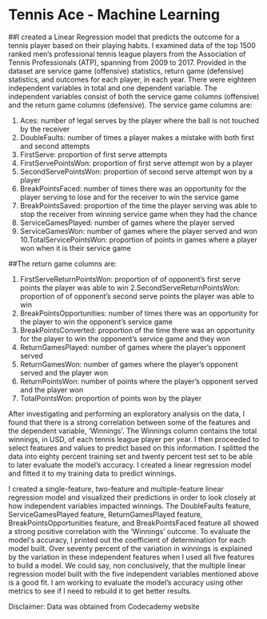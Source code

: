# Tennis Ace - Machine Learning
##I created a Linear Regression model that predicts the outcome for a tennis player based on their playing habits. I examined data of the top 1500 ranked men’s professional tennis league players from the Association of Tennis Professionals (ATP), spanning from 2009 to 2017. Provided in the dataset are service game (offensive) statistics, return game (defensive) statistics, and outcomes for each player, in each year. There were eighteen independent variables in total and one dependent variable. The independent variables consist of both the service game columns (offensive) and the return game columns (defensive). The service game columns are:
1. Aces: number of legal serves by the player where the ball is not touched by the receiver
2. DoubleFaults: number of times a player makes a mistake with both first and second attempts
3. FirstServe: proportion of first serve attempts 
4. FirstServePointsWon: proportion of first serve attempt won by a player
5. SecondServePointsWon: proportion of second serve attempt won by a player
6. BreakPointsFaced: number of times there was an opportunity for the player serving to lose and for the receiver to win the service game
7. BreakPointsSaved: proportion of the time the player serving was able to stop the receiver from winning service game when they had the chance
8. ServiceGamesPlayed: number of games where the player served
9. ServiceGamesWon: number of games where the player served  and won
10.TotalServicePointsWon: proportion of points in games where a player won when it is their service game

##The return game columns are:
1. FirstServeReturnPointsWon: proportion of of opponent’s first serve points the player was able to win
2.SecondServeReturnPointsWon: proportion of of opponent’s second serve points the player was able to win
3. BreakPointsOpportunities: number of times there was an opportunity for the player to win the opponent’s service game
4. BreakPointsConverted: proportion of the time there was an opportunity for the player to win the opponent’s service game and they won
5. ReturnGamesPlayed:  number of games where the player’s opponent served
6. ReturnGamesWon: number of games where the player’s opponent served and the player won 
7. ReturnPointsWon: number of points where the player’s opponent served and the player won 
8. TotalPointsWon: proportion of points won by the player

After investigating and performing an exploratory analysis on the data, I found that there is a strong correlation between some of the features and the dependent variable, ‘Winnings’. The Winnings column contains the total winnings, in USD, of each tennis league player per year. I then proceeded to select features and values to predict based on this information. I splitted the data into eighty percent training set and twenty percent test set to be able to later evaluate the model’s accuracy. I created a linear regression model and fitted it to my training data to predict winnings.

I created a single-feature, two-feature and multiple-feature linear regression model and visualized their predictions in order to look closely at how independent variables impacted winnings. The DoubleFaults feature, ServiceGamesPlayed feature, ReturnGamesPlayed feature, BreakPointsOpportunities feature, and BreakPointsFaced feature all showed a strong positive correlation with the ‘Winnings’ outcome. To evaluate the model's accuracy, I printed out the coefficient of determination for each model built. Over seventy percent of the variation in winnings is explained by the variation in these independent features when I used all five features to build a model. We could say, non conclusively, that the multiple linear regression model built with the five independent variables mentioned above is a good fit. I am working to evaluate the model’s accuracy using other metrics to see if I need to rebuild it to get better results.

Disclaimer: Data was obtained from Codecademy website
